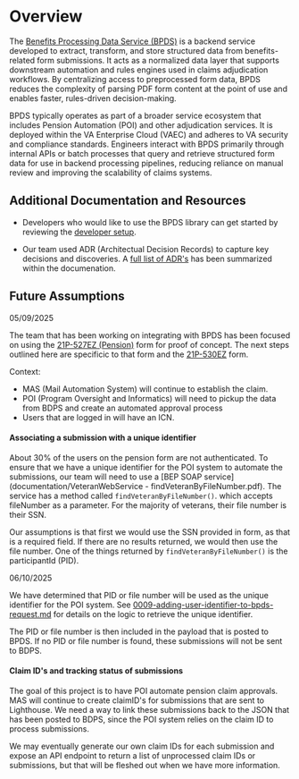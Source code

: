 # Overview

The [Benefits Processing Data Service (BPDS)](https://department.va.gov/privacy/wp-content/uploads/sites/5/2024/09/FY24BenefitsProcessingDataServiceBPDSPIA_508.pdf) is a backend service developed to extract, transform, and store structured data from benefits-related form submissions. It acts as a normalized data layer that supports downstream automation and rules engines used in claims adjudication workflows. By centralizing access to preprocessed form data, BPDS reduces the complexity of parsing PDF form content at the point of use and enables faster, rules-driven decision-making.

BPDS typically operates as part of a broader service ecosystem that includes Pension Automation (POI) and other adjudication services. It is deployed within the VA Enterprise Cloud (VAEC) and adheres to VA security and compliance standards. Engineers interact with BPDS primarily through internal APIs or batch processes that query and retrieve structured form data for use in backend processing pipelines, reducing reliance on manual review and improving the scalability of claims systems.

## Additional Documentation and Resources 

- Developers who would like to use the BPDS library can get started by reviewing the [developer setup](documentation/README.md#developer-setup).

- Our team used ADR (Architectual Decision Records) to capture key decisions and discoveries.  A [full list of ADR's](documentation/README.md#list-of-architectual-decisions) has been summarized within the documenation.



## Future Assumptions

05/09/2025

The team that has been working on integrating with BPDS has been focused on using the [21P-527EZ (Pension)](https://www.va.gov/pension/apply-for-veteran-pension-form-21p-527ez/introduction) form for proof of concept.  The next steps outlined here are specificic to that form and the [21P-530EZ](https://www.va.gov/burials-memorials/veterans-burial-allowance/apply-for-allowance-form-21p-530ez/introduction) form.  

Context:

- MAS (Mail Automation System) will continue to establish the claim.
- POI (Program Oversight and Informatics) will need to pickup the data from BDPS and create an automated approval process
- Users that are logged in will have an ICN.

#### Associating a submission with a unique identifier

About 30% of the users on the pension form are not authenticated.  To ensure that we have a unique identifier for the POI system to automate the submissions, our team will need to use a [BEP SOAP service](documentation/VeteranWebService - findVeteranByFileNumber.pdf).  The service has a method called `findVeteranByFileNumber()`. which accepts fileNumber as a parameter.  For the majority of veterans, their file number is their SSN.

Our assumptions is that first we would use the SSN provided in form, as that is a required field.  If there are no results returned, we would then use the file number.  One of the things returned by `findVeteranByFileNumber()` is the participantId (PID). 

06/10/2025

We have determined that PID or file number will be used as the unique identifier for the POI system. See [0009-adding-user-identifier-to-bpds-request.md](documentation/adr/0009-adding-user-identifier-to-bpds-request.md) for details on the logic to retrieve the unique identifier.

The PID or file number is then included in the payload that is posted to BPDS.  If no PID or file number is found, these submissions will not be sent to BDPS.

#### Claim ID's and tracking status of submissions

The goal of this project is to have POI automate pension claim approvals.  MAS will continue to create claimID's for submissions that are sent to Lighthouse.  We need a way to link these submissions back to the JSON that has been posted to BDPS, since the POI system relies on the claim ID to process submissions.  

We may eventually generate our own claim IDs for each submission and expose an API endpoint to return a list of unprocessed claim IDs or submissions, but that will be fleshed out when we have more information.
